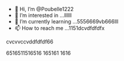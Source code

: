 - 👋 Hi, I’m @Poubelle1222
- 👀 I’m interested in ...llllll
- 🌱 I’m currently learning ...5556669vb666lll
- 📫 How to reach me ...1151dcvdfdfdfx
<!---kkkkk,,,
Poubelle1222/Poubelle1222 is a ✨ special ✨ reposdddfdffddffgfgfgg6mmmm
--->    cvcvvccvddfdfdf66
6516511516516
165161
1616
